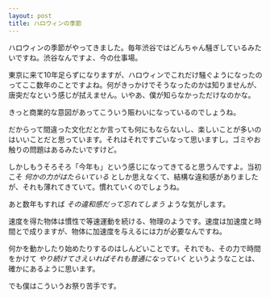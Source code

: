 ```yaml
---
layout: post
title: ハロウィンの季節
---
```


ハロウィンの季節がやってきました。毎年渋谷ではどんちゃん騒ぎしているみたいですね。渋谷なんですよ、今の仕事場。

東京に来て10年足らずになりますが、ハロウィンでこれだけ騒ぐようになったのってここ数年のことですよね。何がきっかけでそうなったのかは知りませんが、唐突だなという感じが拭えません。いやあ、僕が知らなかっただけなのかな。

きっと商業的な意図があってこういう賑わいになっているのでしょうね。

だからって間違った文化だとか言っても何にもならないし、楽しいことが多いのはいいことだと思っています。それはそれですごいなって思いますし。ゴミやお触りの問題はあるみたいですけど。

しかしもうそろそろ「今年も」という感じになってきてると思うんですよ。当初こそ *何かの力がはたらいている* としか思えなくて、結構な違和感がありましたが、それも薄れてきていて。慣れていくのでしょうね。

あと数年もすれば *その違和感だって忘れてしまう* ような気がします。

速度を得た物体は慣性で等速運動を続ける、物理のようです。速度は加速度と時間とで成りますが、物体に加速度を与えるには力が必要なんですね。

何かを動かしたり始めたりするのはしんどいことです。それでも、その力で時間をかけて *やり続けてさえいればそれも普通になっていく* というようなことは、確かにあるように思います。

でも僕はこういうお祭り苦手です。
